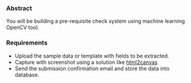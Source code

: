 ### Abstract

You will be building a pre-requisite check system using machine learning OpenCV tool.

### Requirements

* Upload the sample data or template with fields to be extracted.
* Capture with screenshot using a solution like [html2canvas](http://html2canvas.hertzen.com/)
* Send the submission confirmation email and store the data into database.
